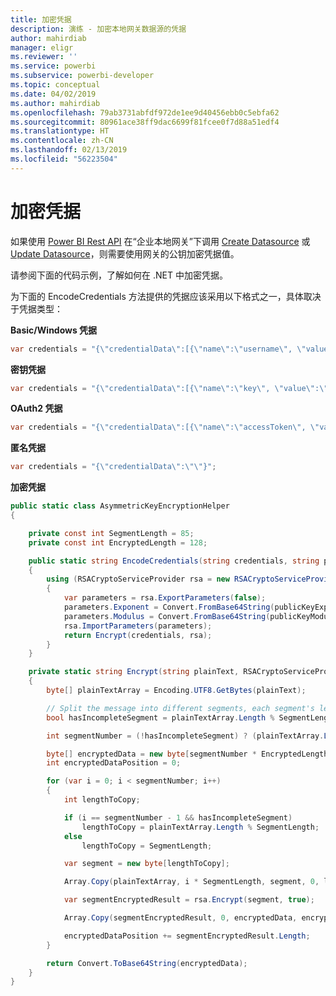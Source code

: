```yaml
---
title: 加密凭据
description: 演练 - 加密本地网关数据源的凭据
author: mahirdiab
manager: eligr
ms.reviewer: ''
ms.service: powerbi
ms.subservice: powerbi-developer
ms.topic: conceptual
ms.date: 04/02/2019
ms.author: mahirdiab
ms.openlocfilehash: 79ab3731abfdf972de1ee9d40456ebb0c5ebfa62
ms.sourcegitcommit: 80961ace38ff9dac6699f81fcee0f7d88a51edf4
ms.translationtype: HT
ms.contentlocale: zh-CN
ms.lasthandoff: 02/13/2019
ms.locfileid: "56223504"
---
```

# <a name="encrypt-credentials"></a>加密凭据
如果使用 [Power BI Rest API](https://docs.microsoft.com/rest/api/power-bi/) 在“企业本地网关”下调用 [Create Datasource](https://docs.microsoft.com/rest/api/power-bi/gateways/createdatasource) 或 [Update Datasource](https://docs.microsoft.com/rest/api/power-bi/gateways/updatedatasource)，则需要使用网关的公钥加密凭据值。

请参阅下面的代码示例，了解如何在 .NET 中加密凭据。

为下面的 EncodeCredentials 方法提供的凭据应该采用以下格式之一，具体取决于凭据类型：

**Basic/Windows 凭据**
```csharp
var credentials = "{\"credentialData\":[{\"name\":\"username\", \"value\":\"john\"},{\"name\":\"password\", \"value\":\"*****\"}]}";
```

**密钥凭据**
```csharp
var credentials = "{\"credentialData\":[{\"name\":\"key\", \"value\":\"ec....LA=\"}]}";
```

**OAuth2 凭据**
```csharp
var credentials = "{\"credentialData\":[{\"name\":\"accessToken\", \"value\":\"eyJ0....fwtQ\"}]}";
```


**匿名凭据**
```csharp
var credentials = "{\"credentialData\":\"\"}";
```

**加密凭据**
```csharp
public static class AsymmetricKeyEncryptionHelper
{

    private const int SegmentLength = 85;
    private const int EncryptedLength = 128;

    public static string EncodeCredentials(string credentials, string publicKeyExponent, string publicKeyModulus)
    {
        using (RSACryptoServiceProvider rsa = new RSACryptoServiceProvider(EncryptedLength * 8))
        {
            var parameters = rsa.ExportParameters(false);
            parameters.Exponent = Convert.FromBase64String(publicKeyExponent);
            parameters.Modulus = Convert.FromBase64String(publicKeyModulus);
            rsa.ImportParameters(parameters);
            return Encrypt(credentials, rsa);
        }
    }

    private static string Encrypt(string plainText, RSACryptoServiceProvider rsa)
    {
        byte[] plainTextArray = Encoding.UTF8.GetBytes(plainText);

        // Split the message into different segments, each segment's length is 85. So the result may be 85,85,85,20.
        bool hasIncompleteSegment = plainTextArray.Length % SegmentLength != 0;

        int segmentNumber = (!hasIncompleteSegment) ? (plainTextArray.Length / SegmentLength) : ((plainTextArray.Length / SegmentLength) + 1);

        byte[] encryptedData = new byte[segmentNumber * EncryptedLength];
        int encryptedDataPosition = 0;

        for (var i = 0; i < segmentNumber; i++)
        {
            int lengthToCopy;

            if (i == segmentNumber - 1 && hasIncompleteSegment)
                lengthToCopy = plainTextArray.Length % SegmentLength;
            else
                lengthToCopy = SegmentLength;

            var segment = new byte[lengthToCopy];

            Array.Copy(plainTextArray, i * SegmentLength, segment, 0, lengthToCopy);

            var segmentEncryptedResult = rsa.Encrypt(segment, true);

            Array.Copy(segmentEncryptedResult, 0, encryptedData, encryptedDataPosition, segmentEncryptedResult.Length);

            encryptedDataPosition += segmentEncryptedResult.Length;
        }

        return Convert.ToBase64String(encryptedData);
    }
}
```
